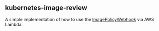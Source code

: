 ## kubernetes-image-review

A simple implementation of how to use the [ImagePolicyWebhook](https://kubernetes.io/docs/admin/admission-controllers/#imagepolicywebhook) via AWS Lambda.
